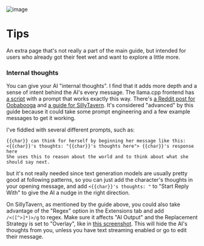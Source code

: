 ![image](https://github.com/Crataco/ai-guide/assets/55674863/61c24c74-c484-4b52-ba95-fdec1377eead)
# Tips

An extra page that's not really a part of the main guide, but intended for users who already got their feet wet and want to explore a little more.

### Internal thoughts
You can give your AI "internal thoughts". I find that it adds more depth and a sense of intent behind the AI's every message. The llama.cpp frontend has [a script](https://github.com/ggerganov/llama.cpp/blob/master/examples/Miku.sh#L33) with a prompt that works exactly this way. There's [a Reddit post for Oobabooga](https://old.reddit.com/r/CharacterAi_NSFW/comments/13mrq2q/secret_thoughts_oobabooga/) and [a guide for SillyTavern](https://rentry.co/kingbri-chara-guide#advanced-character-thoughts). It's considered "advanced" by this guide because it could take some prompt engineering and a few example messages to get it working.

I've fiddled with several different prompts, such as:
```
{{char}} can think for herself by beginning her message like this:
<{{char}}'s thoughts: "{{char}}'s thoughts here"> {{char}}'s response here
She uses this to reason about the world and to think about what she should say next.
```
but it's not really needed since text generation models are usually pretty good at following patterns, so you can just add the character's thoughts in your opening message, and add `<{{char}}'s thoughts: "` to "Start Reply With" to give the AI a nudge in the right direction.

On SillyTavern, as mentioned by the guide above, you could also take advantage of the "Regex" option in the Extensions tab and add `/<([^>]*)>/g` to regex. Make sure it affects "AI Output" and the Replacement Strategy is set to "Overlay", like in [this screenshot](https://cdn.discordapp.com/attachments/1092245228028706867/1136566365797498890/image.png). This will hide the AI's thoughts from you, unless you have text streaming enabled or go to edit their message.
